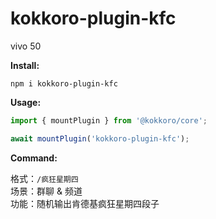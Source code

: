# kokkoro-plugin-kfc

vivo 50

**Install:**

```shell
npm i kokkoro-plugin-kfc
```

**Usage:**

```javascript
import { mountPlugin } from '@kokkoro/core';

await mountPlugin('kokkoro-plugin-kfc');
```

**Command:**

格式：`/疯狂星期四`  
场景：群聊 & 频道  
功能：随机输出肯德基疯狂星期四段子
